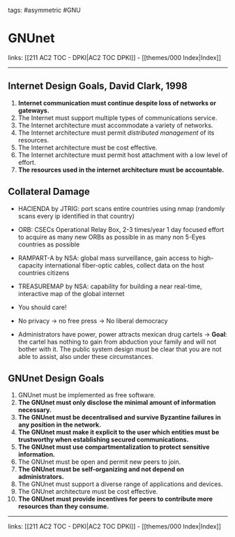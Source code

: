 tags: #asymmetric #GNU

# GNUnet

links: [[211 AC2 TOC - DPKI|AC2 TOC DPKI]] - [[themes/000 Index|Index]]

---

## Internet Design Goals, David Clark, 1998

1. **Internet communication must continue despite loss of networks or gateways.**
2. The Internet must support multiple types of communications service.
3. The Internet architecture must accommodate a variety of networks.
4. The Internet architecture must permit *distributed management* of its resources.
5. The Internet architecture must be cost effective.
6. The Internet architecture must permit host attachment with a low level of effort.
7. **The resources used in the internet architecture must be accountable.**

## Collateral Damage

- HACIENDA by JTRIG: port scans entire countries using nmap (randomly scans every ip identified in that country)
- ORB: CSECs Operational Relay Box, 2-3 times/year 1 day focused effort to acquire as many new ORBs as possible in as many non 5-Eyes countries as possible
- RAMPART-A by NSA: global mass surveillance, gain access to high-capacity international fiber-optic cables, collect data on the host countries citizens
- TREASUREMAP by NSA: capability for building a near real-time, interactive map of the global internet

- You should care!
- No privacy $\rightarrow$ no free press $\rightarrow$ No liberal democracy
- Administrators have power, power attracts mexican drug cartels $\rightarrow$  **Goal**: the cartel has nothing to gain from abduction your family and will not bother with it. The public system design must be clear that you are not able to assist, also under these circumstances.

## GNUnet Design Goals

1. GNUnet must be implemented as free software.
2. **The GNUnet must only disclose the minimal amount of information necessary.**
3. **The GNUnet must be decentralised and survive Byzantine failures in any position in the network.**
4. **The GNUnet must make it explicit to the user which entities must be trustworthy when establishing secured communications.**
5. **The GNUnet must use compartmentalization to protect sensitive information.**
6. The GNUnet must be open and permit new peers to join.
7. **The GNUnet must be self-organizing and not depend on administrators.**
8. The GNUnet must support a diverse range of applications and devices.
9. The GNUnet architecture must be cost effective.
10. **The GNUnet must provide incentives for peers to contribute more resources than they consume.**

---
links: [[211 AC2 TOC - DPKI|AC2 TOC DPKI]] - [[themes/000 Index|Index]]